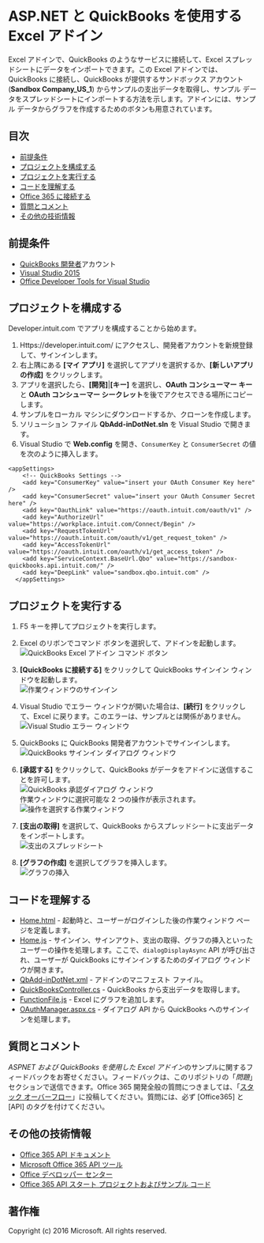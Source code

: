 # ASP.NET と QuickBooks を使用する Excel アドイン

Excel アドインで、QuickBooks のようなサービスに接続して、Excel スプレッドシートにデータをインポートできます。この Excel アドインでは、QuickBooks に接続し、QuickBooks が提供するサンドボックス アカウント (**Sandbox Company_US_1**) からサンプルの支出データを取得し、サンプル データをスプレッドシートにインポートする方法を示します。アドインには、サンプル データからグラフを作成するためのボタンも用意されています。

## 目次

* [前提条件](#prerequisites)
* [プロジェクトを構成する](#configure-the-project)
* [プロジェクトを実行する](#run-the-project)
* [コードを理解する](#understand-the-code)
* [Office 365 に接続する](#connect-to-office-365)
* [質問とコメント](#questions-and-comments)
* [その他の技術情報](#additional-resources)

## 前提条件

* [QuickBooks 開発者](https://developer.intuit.com/)アカウント
* [Visual Studio 2015](https://www.visualstudio.com/downloads/download-visual-studio-vs.aspx)
* [Office Developer Tools for Visual Studio](https://www.visualstudio.com/en-us/features/office-tools-vs.aspx)

## プロジェクトを構成する

Developer.intuit.com でアプリを構成することから始めます。

1. Https://developer.intuit.com/ にアクセスし、開発者アカウントを新規登録して、サインインします。
2. 右上隅にある **[マイ アプリ]** を選択してアプリを選択するか、**[新しいアプリの作成]** をクリックします。 
3. アプリを選択したら、**[開発]**|**[キー]** を選択し、**OAuth コンシューマー キー**と **OAuth コンシューマー シークレット**を後でアクセスできる場所にコピーします。
4. サンプルをローカル マシンにダウンロードするか、クローンを作成します。
5. ソリューション ファイル **QbAdd-inDotNet.sln** を Visual Studio で開きます。
6. Visual Studio で **Web.config** を開き、`ConsumerKey` と `ConsumerSecret` の値を次のように挿入します。

```
<appSettings>
    <!-- QuickBooks Settings -->
    <add key="ConsumerKey" value="insert your OAuth Consumer Key here" />
    <add key="ConsumerSecret" value="insert your OAuth Consumer Secret here" />
    <add key="OauthLink" value="https://oauth.intuit.com/oauth/v1" />
    <add key="AuthorizeUrl" value="https://workplace.intuit.com/Connect/Begin" />
    <add key="RequestTokenUrl" value="https://oauth.intuit.com/oauth/v1/get_request_token" />
    <add key="AccessTokenUrl" value="https://oauth.intuit.com/oauth/v1/get_access_token" />
    <add key="ServiceContext.BaseUrl.Qbo" value="https://sandbox-quickbooks.api.intuit.com/" />
    <add key="DeepLink" value="sandbox.qbo.intuit.com" />
  </appSettings>
```

## プロジェクトを実行する

1. F5 キーを押してプロジェクトを実行します。

2. Excel のリボンでコマンド ボタンを選択して、アドインを起動します。<br><img src="readme-images/readme_command_image.PNG" alt="QuickBooks Excel アドイン コマンド ボタン"></img>  

3. **[QuickBooks に接続する]** をクリックして QuickBooks サインイン ウィンドウを起動します。<br><img src="readme-images/readme_image_taskpane.PNG" alt="作業ウィンドウのサインイン"></img>

4. Visual Studio でエラー ウィンドウが開いた場合は、**[続行]** をクリックして、Excel に戻ります。このエラーは、サンプルとは関係がありません。<br><img src="readme-images/readme_image_error.PNG" alt="Visual Studio エラー ウィンドウ"></img>

5. QuickBooks に QuickBooks 開発者アカウントでサインインします。<br><img src="readme-images/readme_image_signin.PNG" alt="QuickBooks サインイン ダイアログ ウィンドウ"></img>

6. **[承認する]** をクリックして、QuickBooks がデータをアドインに送信することを許可します。<br><img src="readme-images/readme_image_authorize.PNG" alt="QuickBooks 承認ダイアログ ウィンドウ"></img> <br>作業ウィンドウに選択可能な 2 つの操作が表示されます。<br><img src="readme-images/readme_image_action.PNG" alt="操作を選択する作業ウィンドウ"></img>

8. **[支出の取得]** を選択して、QuickBooks からスプレッドシートに支出データをインポートします。<br><img src="readme-images/readme_image_expenses.PNG" alt="支出のスプレッドシート"></img>

9. **[グラフの作成]** を選択してグラフを挿入します。<br><img src="readme-images/readme_image_chart.PNG" alt="グラフの挿入"></img>

## コードを理解する

* [Home.html](QbAdd-inDotNetWeb/home.html) - 起動時と、ユーザーがログインした後の作業ウィンドウ ページを定義します。
* [Home.js](QbAdd-inDotNetWeb/home.js) - サインイン、サインアウト、支出の取得、グラフの挿入といったユーザーの操作を処理します。ここで、`dialogDisplayAsync` API が呼び出され、ユーザーが QuickBooks にサインインするためのダイアログ ウィンドウが開きます。
* [QbAdd-inDotNet.xml](QbAdd-inDotNet/QbAdd-inDotNetManifest/QbAdd-inDotNet.xml) - アドインのマニフェスト ファイル。 
* [QuickBooksController.cs](QbAdd-inDotNetWeb/Controllers/QuickBooksController.cs) - QuickBooks から支出データを取得します。
* [FunctionFile.js](QbAdd-inDotNetWeb/Functions/FunctionFile.js) - Excel にグラフを追加します。
* [OAuthManager.aspx.cs](QbAdd-inDotNetWeb/OAuthManager.aspx.cs) - ダイアログ API から QuickBooks へのサインインを処理します。

## 質問とコメント

*ASPNET および QuickBooks を使用した Excel アドイン*のサンプルに関するフィードバックをお寄せください。フィードバックは、このリポジトリの「*問題*」セクションで送信できます。Office 365 開発全般の質問につきましては、「[スタック オーバーフロー](http://stackoverflow.com/questions/tagged/Office365+API)」に投稿してください。質問には、必ず [Office365] と [API] のタグを付けてください。

## その他の技術情報

* [Office 365 API ドキュメント](http://msdn.microsoft.com/office/office365/howto/platform-development-overview)
* [Microsoft Office 365 API ツール](https://visualstudiogallery.msdn.microsoft.com/a15b85e6-69a7-4fdf-adda-a38066bb5155)
* [Office デベロッパー センター](http://dev.office.com/)
* [Office 365 API スタート プロジェクトおよびサンプル コード](http://msdn.microsoft.com/en-us/office/office365/howto/starter-projects-and-code-samples)

## 著作権
Copyright (c) 2016 Microsoft. All rights reserved.


